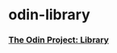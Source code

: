 # odin-library

### [The Odin Project: Library](https://www.theodinproject.com/lessons/node-path-javascript-library)